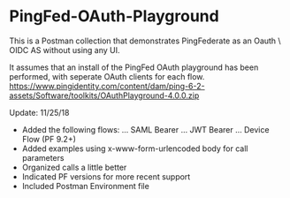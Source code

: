 # PingFed-OAuth-Playground

This is a Postman collection that demonstrates PingFederate as an Oauth \ OIDC AS without using any UI.

It assumes that an install of the PingFed OAuth playground has been performed, with seperate OAuth clients for each flow.
https://www.pingidentity.com/content/dam/ping-6-2-assets/Software/toolkits/OAuthPlayground-4.0.0.zip

Update: 11/25/18
* Added the following flows:
... SAML Bearer
... JWT Bearer
... Device Flow (PF 9.2+)
* Added examples using x-www-form-urlencoded body for call parameters
* Organized calls a little better
* Indicated PF versions for more recent support
* Included Postman Environment file

